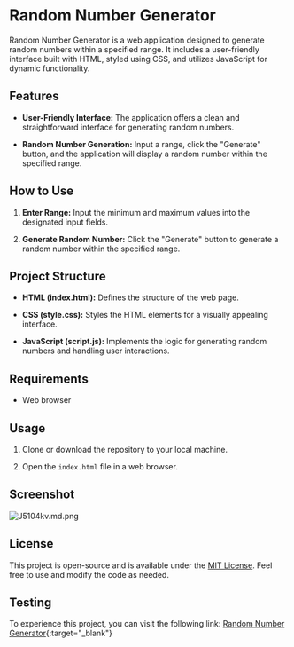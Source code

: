 # Random Number Generator

Random Number Generator is a web application designed to generate random numbers within a specified range. It includes a user-friendly interface built with HTML, styled using CSS, and utilizes JavaScript for dynamic functionality.

## Features

- **User-Friendly Interface:** The application offers a clean and straightforward interface for generating random numbers.

- **Random Number Generation:** Input a range, click the "Generate" button, and the application will display a random number within the specified range.

## How to Use

1. **Enter Range:** Input the minimum and maximum values into the designated input fields.

2. **Generate Random Number:** Click the "Generate" button to generate a random number within the specified range.

## Project Structure

- **HTML (index.html):** Defines the structure of the web page.

- **CSS (style.css):** Styles the HTML elements for a visually appealing interface.

- **JavaScript (script.js):** Implements the logic for generating random numbers and handling user interactions.

## Requirements

- Web browser

## Usage

1. Clone or download the repository to your local machine.

2. Open the `index.html` file in a web browser.

## Screenshot

![J5104kv.md.png](https://iili.io/J5104kv.md.png)

## License

This project is open-source and is available under the [MIT License](LICENSE). Feel free to use and modify the code as needed.

## Testing

To experience this project, you can visit the following link: [Random Number Generator](https://bbatistadaniel.github.io/RandomNumberGenerator){:target="_blank"}
